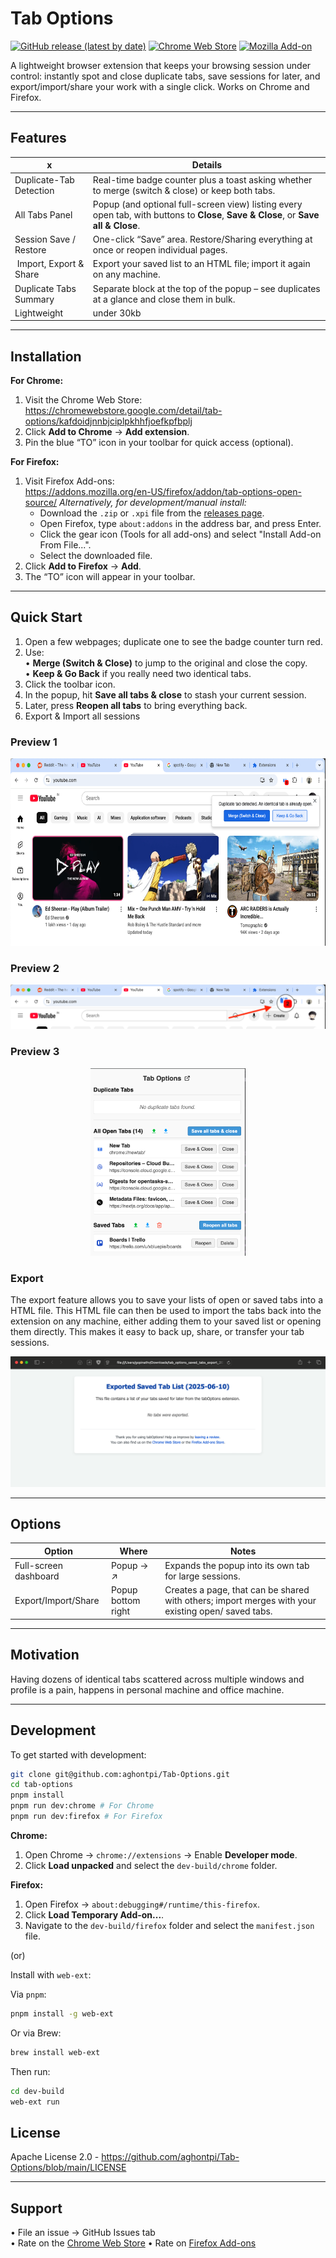 # Tab Options

[![GitHub release (latest by date)](https://img.shields.io/github/v/release/aghontpi/Tab-Options?style=for-the-badge)](../../releases)
[![Chrome Web Store](https://img.shields.io/chrome-web-store/v/kafdoidjnnbjciplpkhhfjoefkpfbplj?color=4285F4&label=Chrome%20Web%20Store&logo=googlechrome&style=for-the-badge)](https://chromewebstore.google.com/detail/tab-options/kafdoidjnnbjciplpkhhfjoefkpfbplj)
[![Mozilla Add-on](https://img.shields.io/amo/v/tab-options-open-source?color=ff7139&label=Firefox%20Add-ons&logo=firefoxbrowser&style=for-the-badge)](https://addons.mozilla.org/en-US/firefox/addon/tab-options-open-source/)

A lightweight browser extension that keeps your browsing session under control: instantly spot and close duplicate tabs, save sessions for later, and export/import/share your work with a single click. Works on Chrome and Firefox.

---

## Features

|            x             | Details                                                                                                                             |
| ------------------------ | ----------------------------------------------------------------------------------------------------------------------------------- |
| Duplicate-Tab Detection  | Real-time badge counter plus a toast asking whether to merge (switch & close) or keep both tabs.                                    |
| All Tabs Panel           | Popup (and optional full-screen view) listing every open tab, with buttons to **Close**, **Save & Close**, or **Save all & Close**. |
| Session Save / Restore   | One-click “Save” area. Restore/Sharing everything at once or reopen individual pages.                                               |
| ️ Import, Export & Share  | Export your saved list to an HTML file; import it again on any machine.                                                             |
| Duplicate Tabs Summary   | Separate block at the top of the popup – see duplicates at a glance and close them in bulk.                                         |
| Lightweight              | under 30kb                                                                                                                          |

---

## Installation

**For Chrome:**

1. Visit the Chrome Web Store:  
   https://chromewebstore.google.com/detail/tab-options/kafdoidjnnbjciplpkhhfjoefkpfbplj
2. Click **Add to Chrome** → **Add extension**.
3. Pin the blue “TO” icon in your toolbar for quick access (optional).

**For Firefox:**

1. Visit Firefox Add-ons:  
   https://addons.mozilla.org/en-US/firefox/addon/tab-options-open-source/
   *Alternatively, for development/manual install:*
     * Download the `.zip` or `.xpi` file from the [releases page](../../releases).
     * Open Firefox, type `about:addons` in the address bar, and press Enter.
     * Click the gear icon (Tools for all add-ons) and select "Install Add-on From File...".
     * Select the downloaded file.
2. Click **Add to Firefox** → **Add**.
3. The “TO” icon will appear in your toolbar.

---

## Quick Start

1. Open a few webpages; duplicate one to see the badge counter turn red.
2. Use:  
   • **Merge (Switch & Close)** to jump to the original and close the copy.  
   • **Keep & Go Back** if you really need two identical tabs.
3. Click the toolbar icon.
4. In the popup, hit **Save all tabs & close** to stash your current session.
5. Later, press **Reopen all tabs** to bring everything back.
6. Export & Import all sessions

### Preview 1

<p align="center">
  <img src="src/demo/preview1.png" height="300" alt="Preview 1">
</p>

### Preview 2

<p align="center">
  <img src="src/demo/preview2.png" height="auto" alt="Preview 2">
</p>

### Preview 3

<p align="center">
  <img src="src/demo/preview3.png" height="300" alt="Preview 3">
</p>

### Export

The export feature allows you to save your lists of open or saved tabs into a HTML file. This HTML file can then be used to import the tabs back into the extension on any machine, either adding them to your saved list or opening them directly. This makes it easy to back up, share, or transfer your tab sessions.

<p align="center">
  <img src="src/demo/export.png" height="auto" alt="Export screen">
</p>

---

## Options

| Option                | Where              | Notes                                                                                              |
| --------------------- | ------------------ | -------------------------------------------------------------------------------------------------- |
| Full-screen dashboard | Popup → ↗          | Expands the popup into its own tab for large sessions.                                             |
| Export/Import/Share   | Popup bottom right | Creates a page, that can be shared with others; import merges with your existing open/ saved tabs. |

---

## Motivation

Having dozens of identical tabs scattered across multiple windows and profile is a pain, happens in personal machine and office machine.

---

## Development

To get started with development:

```bash
git clone git@github.com:aghontpi/Tab-Options.git
cd tab-options
pnpm install
pnpm run dev:chrome # For Chrome 
pnpm run dev:firefox # For Firefox
```

**Chrome:**

1.  Open Chrome → `chrome://extensions` → Enable **Developer mode**.
2.  Click **Load unpacked** and select the `dev-build/chrome` folder.

**Firefox:**

1.  Open Firefox → `about:debugging#/runtime/this-firefox`.
2.  Click **Load Temporary Add-on...**.
3.  Navigate to the `dev-build/firefox` folder and select the `manifest.json` file.

(or)

Install with `web-ext`:

Via `pnpm`:

```bash
pnpm install -g web-ext
```

Or via Brew:

```bash
brew install web-ext
```

Then run:

```bash
cd dev-build
web-ext run
```

## License

Apache License 2.0 - https://github.com/aghontpi/Tab-Options/blob/main/LICENSE

---

## Support

• File an issue → GitHub Issues tab  
• Rate on the [Chrome Web Store](https://chromewebstore.google.com/detail/tab-options/kafdoidjnnbjciplpkhhfjoefkpfbplj)
• Rate on [Firefox Add-ons](https://addons.mozilla.org/en-US/firefox/addon/tab-options-open-source/reviews/)
